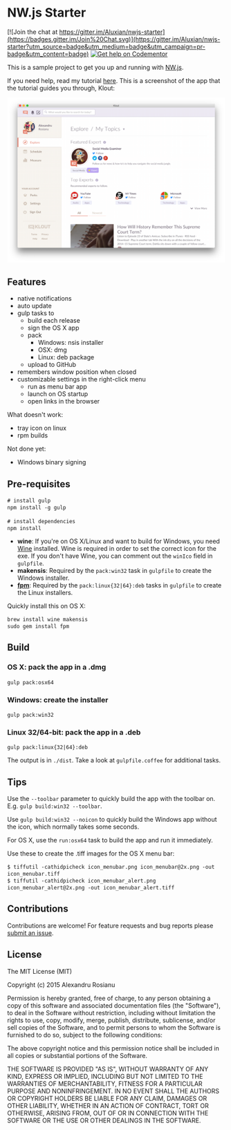 # NW.js Starter

[![Join the chat at https://gitter.im/Aluxian/nwjs-starter](https://badges.gitter.im/Join%20Chat.svg)](https://gitter.im/Aluxian/nwjs-starter?utm_source=badge&utm_medium=badge&utm_campaign=pr-badge&utm_content=badge)
[![Get help on Codementor](https://cdn.codementor.io/badges/get_help_github.svg)](https://www.codementor.io/aluxian)

This is a sample project to get you up and running with [NW.js](http://nwjs.io/).

If you need help, read my tutorial [here](http://blog.aluxian.com/how-to-create-cross-platform-desktop-apps-with-nw-js/). This is a screenshot of the app that the tutorial guides you through, Klout:

![Cross-platform screenshot](screenshot.jpg)

## Features

* native notifications
* auto update
* gulp tasks to
  * build each release
  * sign the OS X app
  * pack
    * Windows: nsis installer
    * OSX: dmg
    * Linux: deb package
  * upload to GitHub
* remembers window position when closed
* customizable settings in the right-click menu
  * run as menu bar app
  * launch on OS startup
  * open links in the browser

What doesn't work:

* tray icon on linux
* rpm builds

Not done yet:
* Windows binary signing

## Pre-requisites

    # install gulp
    npm install -g gulp

    # install dependencies
    npm install

* **wine**: If you're on OS X/Linux and want to build for Windows, you need [Wine](http://winehq.org/) installed. Wine is required in order
to set the correct icon for the exe. If you don't have Wine, you can comment out the `winIco` field in `gulpfile`.
* **makensis**: Required by the `pack:win32` task in `gulpfile` to create the Windows installer.
* [**fpm**](https://github.com/jordansissel/fpm): Required by the `pack:linux{32|64}:deb` tasks in `gulpfile` to create the Linux installers.

Quickly install this on OS X:

    brew install wine makensis
    sudo gem install fpm

## Build

### OS X: pack the app in a .dmg

    gulp pack:osx64

### Windows: create the installer

    gulp pack:win32

### Linux 32/64-bit: pack the app in a .deb

    gulp pack:linux{32|64}:deb

The output is in `./dist`. Take a look at `gulpfile.coffee` for additional tasks.

## Tips

Use the `--toolbar` parameter to quickly build the app with the toolbar on. E.g. `gulp build:win32 --toolbar`.

Use `gulp build:win32 --noicon` to quickly build the Windows app without the icon, which normally takes some seconds.

For OS X, use the `run:osx64` task to build the app and run it immediately.

Use these to create the .tiff images for the OS X menu bar:

    $ tiffutil -cathidpicheck icon_menubar.png icon_menubar@2x.png -out icon_menubar.tiff
    $ tiffutil -cathidpicheck icon_menubar_alert.png icon_menubar_alert@2x.png -out icon_menubar_alert.tiff

## Contributions

Contributions are welcome! For feature requests and bug reports please [submit an issue](https://github.com/Aluxian/nwjs-starter/issues).

## License

The MIT License (MIT)

Copyright (c) 2015 Alexandru Rosianu

Permission is hereby granted, free of charge, to any person obtaining a copy
of this software and associated documentation files (the "Software"), to deal
in the Software without restriction, including without limitation the rights
to use, copy, modify, merge, publish, distribute, sublicense, and/or sell
copies of the Software, and to permit persons to whom the Software is
furnished to do so, subject to the following conditions:

The above copyright notice and this permission notice shall be included in all
copies or substantial portions of the Software.

THE SOFTWARE IS PROVIDED "AS IS", WITHOUT WARRANTY OF ANY KIND, EXPRESS OR
IMPLIED, INCLUDING BUT NOT LIMITED TO THE WARRANTIES OF MERCHANTABILITY,
FITNESS FOR A PARTICULAR PURPOSE AND NONINFRINGEMENT. IN NO EVENT SHALL THE
AUTHORS OR COPYRIGHT HOLDERS BE LIABLE FOR ANY CLAIM, DAMAGES OR OTHER
LIABILITY, WHETHER IN AN ACTION OF CONTRACT, TORT OR OTHERWISE, ARISING FROM,
OUT OF OR IN CONNECTION WITH THE SOFTWARE OR THE USE OR OTHER DEALINGS IN THE
SOFTWARE.
